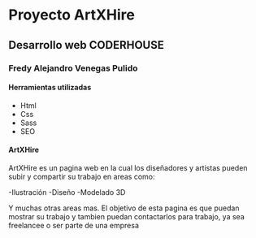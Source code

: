 # Proyecto ArtXHire

## Desarrollo web CODERHOUSE

### Fredy Alejandro Venegas Pulido

#### Herramientas utilizadas
- Html
- Css
- Sass
- SEO

#### ArtXHire
ArtXHire es un pagina web en la cual los diseñadores y artistas pueden subir y compartir su trabajo en areas como:

-Ilustración
-Diseño
-Modelado 3D

Y muchas otras areas mas. El objetivo de esta pagina es que puedan mostrar su trabajo y tambien puedan contactarlos para trabajo, ya sea freelancee o ser parte de una empresa